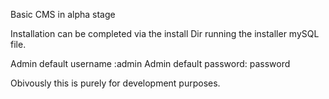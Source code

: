 Basic CMS in alpha stage

Installation can be completed via the install Dir running the installer mySQL file.

Admin default username :admin
Admin default password: password

Obivously this is purely for development purposes.

